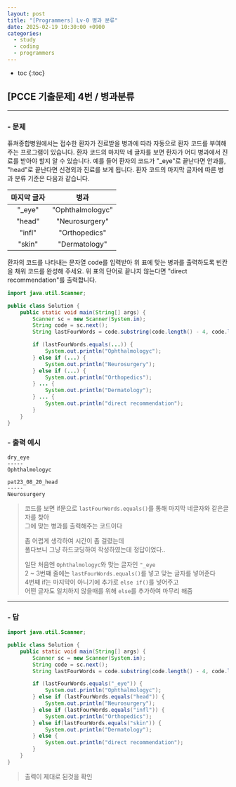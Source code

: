 ```yaml
---
layout: post
title: "[Programmers] Lv-0 병과 분류"
date: 2025-02-19 10:30:00 +0900
categories: 
  - study
  - coding
  - programmers
---
```


* toc
{:toc}

## [PCCE 기출문제] 4번 / 병과분류

---

### - 문제

퓨쳐종합병원에서는 접수한 환자가 진료받을 병과에 따라 자동으로 환자 코드를 부여해 주는 프로그램이 있습니다. 환자 코드의 마지막 네 글자를 보면 환자가 어디 병과에서 진료를 받아야 할지 알 수 있습니다. 예를 들어 환자의 코드가 "_eye"로 끝난다면 안과를, "head"로 끝난다면 신경외과 진료를 보게 됩니다. 환자 코드의 마지막 글자에 따른 병과 분류 기준은 다음과 같습니다.

| 마지막 글자 |       병과       |
| :---------: | :--------------: |
|   "_eye"    | "Ophthalmologyc" |
|   "head"    |  "Neurosurgery"  |
|   "infl"    |  "Orthopedics"   |
|   "skin"    |  "Dermatology"   |

환자의 코드를 나타내는 문자열 code를 입력받아 위 표에 맞는 병과를 출력하도록 빈칸을 채워 코드를 완성해 주세요. 위 표의 단어로 끝나지 않는다면 "direct recommendation"를 출력합니다.

```java
import java.util.Scanner;

public class Solution {
    public static void main(String[] args) {
        Scanner sc = new Scanner(System.in);
        String code = sc.next();
        String lastFourWords = code.substring(code.length() - 4, code.length());

        if (lastFourWords.equals(...)) {
            System.out.println("Ophthalmologyc");
        } else if (...) {
            System.out.println("Neurosurgery");
        } else if (...) {
            System.out.println("Orthopedics");
        } ... {
            System.out.println("Dermatology");
        } ... {
            System.out.println("direct recommendation");
        }
    }
}
```

### - 출력 예시

```
dry_eye
-----
Ophthalmologyc
```
```
pat23_08_20_head
-----
Neurosurgery
```

> 코드를 보면 if문으로 `lastFourWords.equals()`를 통해 마지막 네글자와 같은글자를 찾아  
> 그에 맞는 병과를 출력해주는 코드이다
>
> 좀 어렵게 생각하여 시간이 좀 걸렸는데  
> 풀다보니 그냥 하드코딩하여 작성하였는데 정답이었다..
>
> 일단 처음엔 `Ophthalmologyc`와 맞는 글자인 `"_eye`  
> 2 ~ 3번쨰 줄에는 `lastFourWords.equals()`를 넣고 맞는 글자를 넣어준다  
> 4번쨰 if는 마지막이 아니기에 추가로 `else if()`를 넣어주고  
> 어떤 글자도 일치하지 않을때를 위해 `else`를 추가하여 마무리 해줌

---

### - 답

```java
import java.util.Scanner;

public class Solution {
    public static void main(String[] args) {
        Scanner sc = new Scanner(System.in);
        String code = sc.next();
        String lastFourWords = code.substring(code.length() - 4, code.length());

        if (lastFourWords.equals("_eye")) {
            System.out.println("Ophthalmologyc");
        } else if (lastFourWords.equals("head")) {
            System.out.println("Neurosurgery");
        } else if (lastFourWords.equals("infl")) {
            System.out.println("Orthopedics");
        } else if(lastFourWords.equals("skin")) {
            System.out.println("Dermatology");
        } else {
            System.out.println("direct recommendation");
        }
    }
}
```

> 출력이 제대로 된것을 확인
